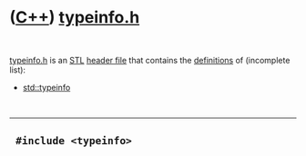 



 

 

 

 

 

([C++](Cpp.md)) [typeinfo.h](CppTypeinfoH.md)
===============================================

 

[typeinfo.h](CppTypeinfoH.md) is an [STL](CppStl.md) [header
file](CppHeaderFile.md) that contains the
[definitions](CppDefinition.md) of (incomplete list):

-   [std::typeinfo](CppTypeinfo.md)

 

  ------------------------
  ` #include <typeinfo>`
  ------------------------

 

 

 

 

 





 



